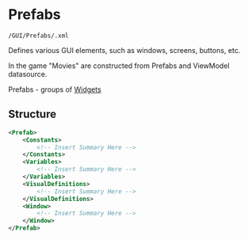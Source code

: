# Prefabs

    /GUI/Prefabs/.xml

Defines various GUI elements, such as windows, screens, buttons, etc.

In the game "Movies" are constructed from Prefabs and ViewModel datasource.

Prefabs - groups of [Widgets](/gauntletui/widgets)

## Structure

``` xml
<Prefab>
    <Constants>
        <!-- Insert Summary Here -->
    </Constants>
    <Variables>
        <!-- Insert Summary Here -->
    </Variables>
    <VisualDefinitions>
        <!-- Insert Summary Here -->
    </VisualDefinitions>
    <Window>
        <!-- Insert Summary Here -->
    </Window>
</Prefab>
```

